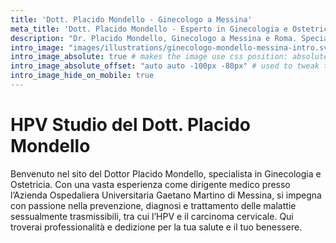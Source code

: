 ```yaml
---
title: 'Dott. Placido Mondello - Ginecologo a Messina'
meta_title: 'Dott. Placido Mondello - Esperto in Ginecologia e Ostetricia Specializzato in Infezioni Sessualmente Trasmissibili e Carcinoma del Collo dell''Utero'
description: "Dr. Placido Mondello, Ginecologo a Messina e Roma. Specializzato in prevenzione e cura del Papilloma Virus HPV su donna e uomo e carcinoma cervicale."
intro_image: "images/illustrations/ginecologo-mondello-messina-intro.svg"
intro_image_absolute: true # makes the image use css position: absolute; so it looks "offset". It's a visual effect that might not always look good depending on the image you use.
intro_image_absolute_offset: "auto auto -100px -80px" # used to tweak the positioning of the absolute image if enabled above
intro_image_hide_on_mobile: true
---
```


# HPV Studio del Dott. Placido Mondello
Benvenuto nel sito del Dottor Placido Mondello, specialista in Ginecologia e Ostetricia. Con una vasta esperienza come dirigente medico presso l’Azienda Ospedaliera Universitaria Gaetano Martino di Messina, si impegna con passione nella prevenzione, diagnosi e trattamento delle malattie sessualmente trasmissibili, tra cui l’HPV e il carcinoma cervicale. Qui troverai professionalità e dedizione per la tua salute e il tuo benessere.
